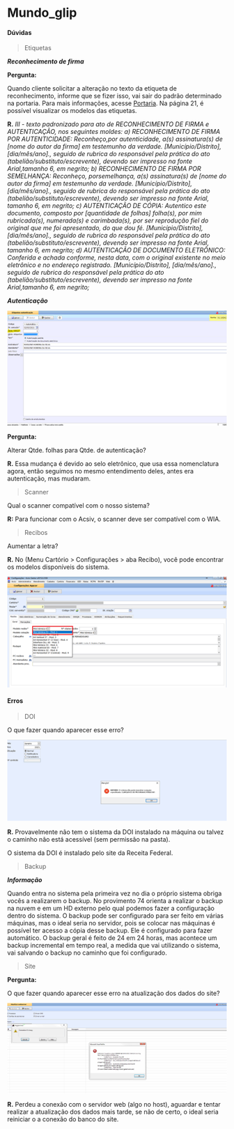 # Mundo_glip

#### Dúvidas

>  Etiquetas

***Reconhecimento de firma***

**Pergunta:**  

Quando cliente solicitar a alteração no texto da etiqueta de reconhecimento, informe que se fizer isso, vai sair do padrão determinado na portaria. Para mais informações, acesse [Portaria](http://www8.tjmg.jus.br/institucional/at/pdf/pt00092012.pdf). Na página 21, é possível visualizar os modelos das etiquetas.

**R.** *III - texto padronizado para ato de RECONHECIMENTO DE FIRMA e AUTENTICAÇÃO, nos seguintes moldes:
a) RECONHECIMENTO DE FIRMA POR AUTENTICIDADE: Reconheço,por autenticidade, a(s) assinatura(s) de [nome do autor da firma] em testemunho da
verdade. [Município/Distrito], [dia/mês/ano]., seguido de rubrica do responsável pela prática do ato (tabelião/substituto/escrevente), devendo ser impresso na fonte Arial,tamanho 6, em negrito;
b) RECONHECIMENTO DE FIRMA POR SEMELHANÇA: Reconheço, porsemelhança, a(s) assinatura(s) de [nome do autor da firma] em testemunho da verdade.
[Município/Distrito], [dia/mês/ano]., seguido de rubrica do responsável pela prática do ato (tabelião/substituto/escrevente), devendo ser impresso na fonte Arial, tamanho 6, em negrito;
c) AUTENTICAÇÃO DE CÓPIA: Autentico este documento, composto por [quantidade de folhas] folha(s), por mim rubricada(s), numerada(s) e carimbada(s), por ser reprodução fiel do original que me foi apresentado, do que dou fé. [Município/Distrito],[dia/mês/ano]., seguido de rubrica do responsável pela prática do ato (tabelião/substituto/escrevente), devendo ser impresso na fonte Arial, tamanho 6, em negrito;
d) AUTENTICAÇÃO DE DOCUMENTO ELETRÔNICO: Conferida e achada conforme, nesta data, com o original existente no meio eletrônico e no endereço
registrado. [Município/Distrito], [dia/mês/ano]., seguido de rubrica do responsável pela prática do ato (tabelião/substituto/escrevente), devendo ser impresso na fonte Arial,tamanho 6, em negrito;*

***Autenticação***

![autenticacao](https://github.com/gislenetavaresacsiv/Mundo_glip/blob/main/img/AUTENTICACAO.png)

**Pergunta:**  

Alterar Qtde. folhas para Qtde. de autenticação?

**R.** Essa mudança é devido ao selo eletrônico, que usa essa nomenclatura agora, então seguimos no mesmo entendimento deles, antes era autenticação, mas mudaram.

> Scanner

Qual o scanner compatível com o nosso sistema?

**R:** Para funcionar com o Acsiv, o scanner deve ser compatível com o WIA.

> Recibos

Aumentar a letra?

**R.** No (Menu Cartório > Configurações > aba Recibo), você pode encontrar os modelos disponíveis do sistema.

![letra](https://github.com/gislenetavaresacsiv/Mundo_glip/blob/main/img/LETRA.png)







#### Erros 

> DOI

O que fazer quando aparecer esse erro?

![erro_doi](https://github.com/gislenetavaresacsiv/Mundo_glip/blob/main/img/DOI.png)

**R.** Provavelmente não tem o sistema da DOI instalado na máquina ou talvez o caminho não está acessível (sem permissão na pasta).

O sistema da DOI é instalado pelo site da Receita Federal.

> Backup

***Informação***
 

Quando entra no sistema pela primeira vez no dia o próprio sistema obriga vocês a realizarem o backup.
No provimento 74 orienta a realizar o backup na nuvem e em um HD externo pelo qual podemos fazer a configuração dentro do sistema.
O backup pode ser configurado para ser feito em várias máquinas, mas o ideal seria no servidor, pois se colocar nas máquinas é possível ter acesso a cópia desse backup.
Ele é configurado para fazer automático.
O backup geral é feito de 24 em 24 horas, mas acontece um backup incremental em tempo real, a medida que vai utilizando o sistema, vai salvando o backup no caminho que foi configurado.

> Site

**Pergunta:**  

O que fazer quando aparecer esse erro na atualização dos dados do site?

![site](https://github.com/gislenetavaresacsiv/Mundo_glip/blob/main/img/SITE.png)

**R.** Perdeu a conexão com o servidor web (algo no host), aguardar e tentar realizar a atualização dos dados mais tarde, se não de certo, o ideal seria reiniciar o a conexão do banco do site.


